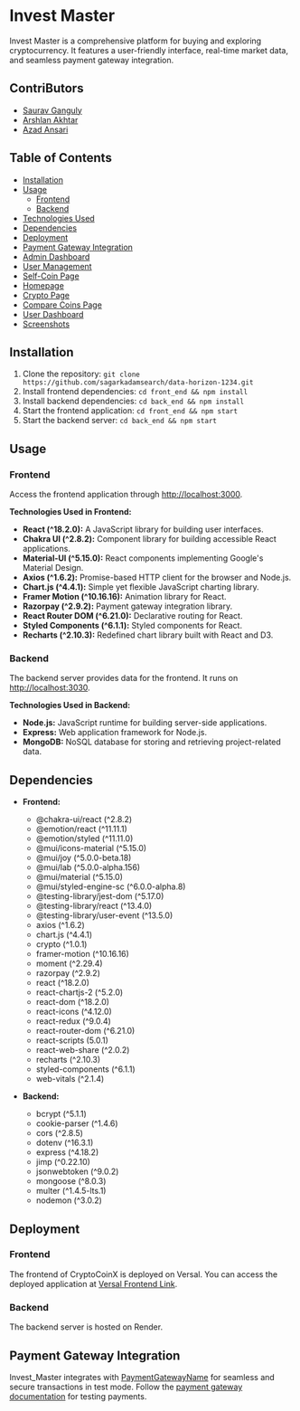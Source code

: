 # Invest Master

Invest Master is a comprehensive platform for buying and exploring cryptocurrency. It features a user-friendly interface, real-time market data, and seamless payment gateway integration.

## ContriButors

- [Saurav Ganguly](https://github.com/Saurabh8657)
- [Arshlan Akhtar](https://github.com/aakhtar10)
- [Azad Ansari](https://github.com/azadanshu)

## Table of Contents

- [Installation](#installation)
- [Usage](#usage)
  - [Frontend](#frontend)
  - [Backend](#backend)
- [Technologies Used](#technologies-used)  
- [Dependencies](#dependencies)
- [Deployment](#deployment)
- [Payment Gateway Integration](#payment-gateway-integration)
- [Admin Dashboard](#admin-dashboard)
- [User Management](#user-management)
- [Self-Coin Page](#self-coin-page)
- [Homepage](#homepage)
- [Crypto Page](#crypto-page)
- [Compare Coins Page](#compare-coins-page)
- [User Dashboard](#user-dashboard)
- [Screenshots](#screenshots)


## Installation

1. Clone the repository: `git clone https://github.com/sagarkadamsearch/data-horizon-1234.git`
2. Install frontend dependencies: `cd front_end && npm install`
3. Install backend dependencies: `cd back_end && npm install`
4. Start the frontend application: `cd front_end && npm start`
5. Start the backend server: `cd back_end && npm start`

## Usage

### Frontend

Access the frontend application through [http://localhost:3000](http://localhost:3000).

**Technologies Used in Frontend:**
- **React (^18.2.0):** A JavaScript library for building user interfaces.
- **Chakra UI (^2.8.2):** Component library for building accessible React applications.
- **Material-UI (^5.15.0):** React components implementing Google's Material Design.
- **Axios (^1.6.2):** Promise-based HTTP client for the browser and Node.js.
- **Chart.js (^4.4.1):** Simple yet flexible JavaScript charting library.
- **Framer Motion (^10.16.16):** Animation library for React.
- **Razorpay (^2.9.2):** Payment gateway integration library.
- **React Router DOM (^6.21.0):** Declarative routing for React.
- **Styled Components (^6.1.1):** Styled components for React.
- **Recharts (^2.10.3):** Redefined chart library built with React and D3.

### Backend

The backend server provides data for the frontend. It runs on [http://localhost:3030](http://localhost:3030).

**Technologies Used in Backend:**
- **Node.js:** JavaScript runtime for building server-side applications.
- **Express:** Web application framework for Node.js.
- **MongoDB:** NoSQL database for storing and retrieving project-related data.

## Dependencies

- **Frontend:**
  - @chakra-ui/react (^2.8.2)
  - @emotion/react (^11.11.1)
  - @emotion/styled (^11.11.0)
  - @mui/icons-material (^5.15.0)
  - @mui/joy (^5.0.0-beta.18)
  - @mui/lab (^5.0.0-alpha.156)
  - @mui/material (^5.15.0)
  - @mui/styled-engine-sc (^6.0.0-alpha.8)
  - @testing-library/jest-dom (^5.17.0)
  - @testing-library/react (^13.4.0)
  - @testing-library/user-event (^13.5.0)
  - axios (^1.6.2)
  - chart.js (^4.4.1)
  - crypto (^1.0.1)
  - framer-motion (^10.16.16)
  - moment (^2.29.4)
  - razorpay (^2.9.2)
  - react (^18.2.0)
  - react-chartjs-2 (^5.2.0)
  - react-dom (^18.2.0)
  - react-icons (^4.12.0)
  - react-redux (^9.0.4)
  - react-router-dom (^6.21.0)
  - react-scripts (5.0.1)
  - react-web-share (^2.0.2)
  - recharts (^2.10.3)
  - styled-components (^6.1.1)
  - web-vitals (^2.1.4)

- **Backend:**
  - bcrypt (^5.1.1)
  - cookie-parser (^1.4.6)
  - cors (^2.8.5)
  - dotenv (^16.3.1)
  - express (^4.18.2)
  - jimp (^0.22.10)
  - jsonwebtoken (^9.0.2)
  - mongoose (^8.0.3)
  - multer (^1.4.5-lts.1)
  - nodemon (^3.0.2)

## Deployment

### Frontend

The frontend of CryptoCoinX is deployed on Versal. You can access the deployed application at [Versal Frontend Link](https://data-horizon-1234.vercel.app/).

### Backend

The backend server is hosted on Render.

## Payment Gateway Integration

Invest_Master integrates with [PaymentGatewayName](https://paymentgateway.com) for seamless and secure transactions in test mode. Follow the [payment gateway documentation](https://paymentgateway.com/docs) for testing payments.

